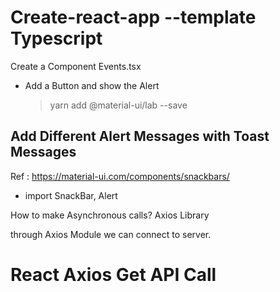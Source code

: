 # Create-react-app --template Typescript

Create a Component Events.tsx

- Add a Button and show the Alert

  > yarn add @material-ui/lab --save

## Add Different Alert Messages with Toast Messages

Ref : https://material-ui.com/components/snackbars/

- import SnackBar, Alert

How to make Asynchronous calls? Axios Library

through Axios Module we can connect to server.

# React Axios Get API Call
